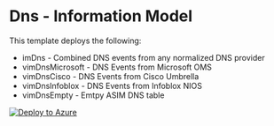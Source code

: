 # Dns - Information Model

This template deploys the following:
* imDns - Combined DNS events from any normalized DNS provider
* vimDnsMicrosoft - DNS Events from Microsoft OMS
* vimDnsCisco - DNS Events from Cisco Umbrella
* vimDnsInfoblox - DNS Events from Infoblox NIOS 
* vimDnsEmpty - Emtpy ASIM DNS table

[![Deploy to Azure](https://aka.ms/deploytoazurebutton)](https://aka.ms/AzSentinelDnsARM)
